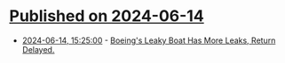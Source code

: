 # [Published on 2024-06-14](index.md)

* [2024-06-14, 15:25:00](https://soylentnews.org/article.pl?sid=24/06/13/1456226&from=rss) - [Boeing's Leaky Boat Has More Leaks, Return Delayed.](https://soylentnews.org/article.pl?sid=24/06/13/1456226&from=rss)

